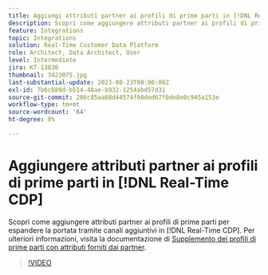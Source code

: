 ```yaml
---
title: Aggiungi attributi partner ai profili di prime parti in [!DNL Real-Time CDP]
description: Scopri come aggiungere attributi partner ai profili di prime parti per espandere la portata tramite canali aggiuntivi in [!DNL Real-Time CDP].
feature: Integrations
topic: Integrations
solution: Real-Time Customer Data Platform
role: Architect, Data Architect, User
level: Intermediate
jira: KT-13830
thumbnail: 3423075.jpg
last-substantial-update: 2023-08-23T00:00:00Z
exl-id: 7b6cb89d-b514-48ae-b932-1254abd57d31
source-git-commit: 286c85aa88d44574f00ded67f0de8e0c945a153e
workflow-type: tm+mt
source-wordcount: '64'
ht-degree: 0%

---
```


# Aggiungere attributi partner ai profili di prime parti in [!DNL Real-Time CDP]

Scopri come aggiungere attributi partner ai profili di prime parti per espandere la portata tramite canali aggiuntivi in [!DNL Real-Time CDP]. Per ulteriori informazioni, visita la documentazione di [Supplemento dei profili di prime parti con attributi forniti dai partner](https://experienceleague.adobe.com/docs/experience-platform/rtcdp/use-cases/partner-data/supplement-first-party-profiles.html?lang=it).

>[!VIDEO](https://video.tv.adobe.com/v/3423075/?learn=on&enablevpops)
